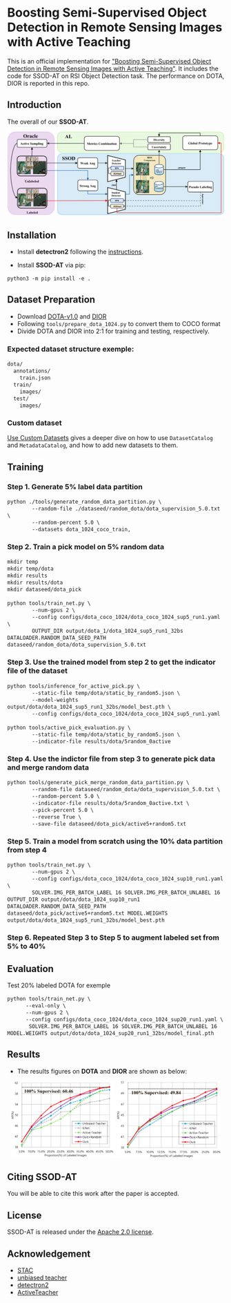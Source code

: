 # Boosting Semi-Supervised Object Detection in Remote Sensing Images with Active Teaching
This is an official implementation for ["Boosting Semi-Supervised Object Detection in
Remote Sensing Images with Active Teaching"](https://z-box.netlify.app/uploads/SSOD-AT.pdf). 
It includes the code for SSOD-AT on RSI Object Detection task. The performance on DOTA, DIOR is reported in this repo.

## Introduction
The overall of our **SSOD-AT**. 
<p align="center">
<img src="demo/img.png">
</p>


## Installation

- Install **detectron2** following the [instructions](https://detectron2.readthedocs.io/tutorials/install.html).

- Install **SSOD-AT** via pip:
```
python3 -m pip install -e .
```

## Dataset Preparation
- Download [DOTA-v1.0](https://captain-whu.github.io/DOTA/results.html) and [DIOR](http://www.escience.cn/people/JunweiHan/DIOR.html)
- Following ```tools/prepare_dota_1024.py``` to convert them to COCO format
- Divide DOTA and DIOR into 2:1 for training and testing, respectively.
### Expected dataset structure exemple:
```
dota/
  annotations/
    train.json
  train/
    images/
  test/
    images/
```

### Custom dataset
[Use Custom Datasets](https://detectron2.readthedocs.io/tutorials/datasets.html) gives a deeper dive on how to use `DatasetCatalog` and `MetadataCatalog`, and how to add new datasets to them.

## Training
### Step 1. Generate 5% label data partition
```
python ./tools/generate_random_data_partition.py \
        --random-file ./dataseed/random_dota/dota_supervision_5.0.txt \
        --random-percent 5.0 \
        --datasets dota_1024_coco_train,
```

### Step 2. Train a pick model on 5% random data
```
mkdir temp
mkdir temp/dota
mkdir results
mkdir results/dota
mkdir dataseed/dota_pick

python tools/train_net.py \
        --num-gpus 2 \
        --config configs/dota_coco_1024/dota_coco_1024_sup5_run1.yaml \
        OUTPUT_DIR output/dota_1/dota_1024_sup5_run1_32bs DATALOADER.RANDOM_DATA_SEED_PATH dataseed/random_dota/dota_supervision_5.0.txt
```

### Step 3. Use the trained model from step 2 to get the indicator file of the dataset
```
python tools/inference_for_active_pick.py \
        --static-file temp/dota/static_by_random5.json \
        --model-weights output/dota/dota_1024_sup5_run1_32bs/model_best.pth \
        --config configs/dota_coco_1024/dota_coco_1024_sup5_run1.yaml

python tools/active_pick_evaluation.py \
        --static-file temp/dota/static_by_random5.json \
        --indicator-file results/dota/5random_0active
```

### Step 4. Use the indictor file from step 3 to generate pick data and merge random data
```
python tools/generate_pick_merge_random_data_partition.py \
        --random-file dataseed/random_dota/dota_supervision_5.0.txt \
        --random-percent 5.0 \
        --indicator-file results/dota/5random_0active.txt \
        --pick-percent 5.0 \
        --reverse True \
        --save-file dataseed/dota_pick/active5+random5.txt
```

### Step 5. Train a model from scratch using the 10% data partition from step 4
```
python tools/train_net.py \
        --num-gpus 2 \
        --config configs/dota_coco_1024/dota_coco_1024_sup10_run1.yaml \
        SOLVER.IMG_PER_BATCH_LABEL 16 SOLVER.IMG_PER_BATCH_UNLABEL 16 OUTPUT_DIR output/dota/dota_1024_sup10_run1 DATALOADER.RANDOM_DATA_SEED_PATH dataseed/dota_pick/active5+random5.txt MODEL.WEIGHTS output/dota/dota_1024_sup5_run1_32bs/model_best.pth
```

### Step 6. Repeated Step 3 to Step 5 to augment labeled set from 5% to 40%

## Evaluation
Test 20% labeled DOTA for exemple
```
python tools/train_net.py \
      --eval-only \
      --num-gpus 2 \
      --config configs/dota_coco_1024/dota_coco_1024_sup20_run1.yaml \
       SOLVER.IMG_PER_BATCH_LABEL 16 SOLVER.IMG_PER_BATCH_UNLABEL 16 MODEL.WEIGHTS output/dota/dota_1024_sup20_run1_32bs/model_final.pth
```

## Results
- The results figures on **DOTA** and **DIOR** are shown as below:
<div align="center">
    <img src="demo/dota.png" width="48%">
    <img src="demo/dior.png" width="48%">
</div>

## Citing SSOD-AT

You will be able to cite this work after the paper is accepted.

## License

SSOD-AT is released under the [Apache 2.0 license](LICENSE).

## Acknowledgement
-   [STAC](https://github.com/google-research/ssl_detection)
-   [unbiased teacher](https://github.com/facebookresearch/unbiased-teacher)
-   [detectron2](https://github.com/facebookresearch/detectron2)
-   [ActiveTeacher](https://github.com/HunterJ-Lin/ActiveTeacher)
